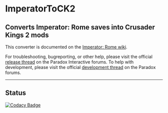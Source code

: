 # ImperatorToCK2

## Converts Imperator: Rome saves into Crusader Kings 2 mods

This converter is documented on
the [Imperator: Rome wiki](https://imperator.paradoxwikis.com/Imperator_To_CK2_Converter).

For troubleshooting, bugreporting, or other help, please visit the
official [release thread](https://forum.paradoxplaza.com/forum/threads/imperator-to-ck2-release-thread.1496613/) on the
Paradox Interactive forums.
To help with development, please visit the
official [development thread](https://forum.paradoxplaza.com/forum/threads/imperator-to-ckii-converter-development-thread-not-for-troubleshooting.1294757/)
on the Paradox forums.

---

## Status

[![Codacy Badge](https://app.codacy.com/project/badge/Grade/75bfd5b4736a49218db42a513326a4e2)](https://www.codacy.com/gh/ParadoxGameConverters/ImperatorToCk2/dashboard?utm_source=github.com&amp;utm_medium=referral&amp;utm_content=ParadoxGameConverters/ImperatorToCk2&amp;utm_campaign=Badge_Grade)
